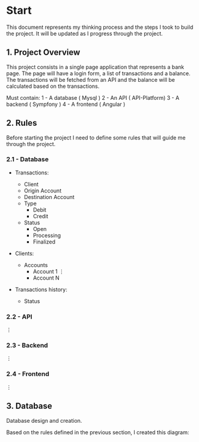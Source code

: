 # Start

This document represents my thinking process and the steps I took to build the project. It will be updated as I progress through the project.

## 1. Project Overview

This project consists in a single page application that represents a bank page. The page will have a login form, a list of transactions and a balance. The transactions will be fetched from an API and the balance will be calculated based on the transactions.

Must contain:
1 - A database ( Mysql )
2 - An API ( API-Platform)
3 - A backend ( Sympfony )
4 - A frontend ( Angular )


## 2. Rules

Before starting the project I need to define some rules that will guide me through the project.

### 2.1 - Database
    
- Transactions:
    - Client
    - Origin Account
    - Destination Account
    - Type
        - Debit
        - Credit
    - Status
        - Open
        - Processing
        - Finalized

- Clients:
    - Accounts
        - Account 1
        &vellip;
        - Account N

- Transactions history:
    - Status

### 2.2 - API

&vellip;

### 2.3 - Backend

&vellip;

### 2.4 - Frontend

&vellip;

## 3. Database

Database design and creation.

Based on the rules defined in the previous section, I created this diagram: